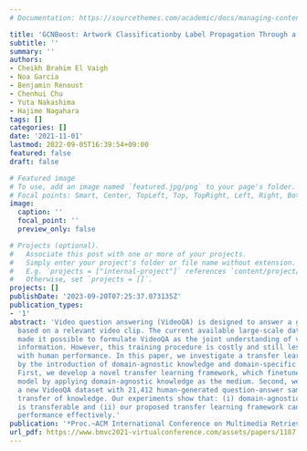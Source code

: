 ```yaml
---
# Documentation: https://sourcethemes.com/academic/docs/managing-content/

title: 'GCNBoost: Artwork Classificationby Label Propagation Through a Knowledge Graph'
subtitle: ''
summary: ''
authors:
- Cheikh Brahim El Vaigh
- Noa Garcia
- Benjamin Renoust
- Chenhui Chu
- Yuta Nakashima
- Hajime Nagahara
tags: []
categories: []
date: '2021-11-01'
lastmod: 2022-09-05T16:39:54+09:00
featured: false
draft: false

# Featured image
# To use, add an image named `featured.jpg/png` to your page's folder.
# Focal points: Smart, Center, TopLeft, Top, TopRight, Left, Right, BottomLeft, Bottom, BottomRight.
image:
  caption: ''
  focal_point: ''
  preview_only: false

# Projects (optional).
#   Associate this post with one or more of your projects.
#   Simply enter your project's folder or file name without extension.
#   E.g. `projects = ["internal-project"]` references `content/project/deep-learning/index.md`.
#   Otherwise, set `projects = []`.
projects: []
publishDate: '2023-09-20T07:25:37.073135Z'
publication_types:
- '1'
abstract: 'Video question answering (VideoQA) is designed to answer a given question
  based on a relevant video clip. The current available large-scale datasets have
  made it possible to formulate VideoQA as the joint understanding of visual and language
  information. However, this training procedure is costly and still less competent
  with human performance. In this paper, we investigate a transfer learning method
  by the introduction of domain-agnostic knowledge and domain-specific knowledge.
  First, we develop a novel transfer learning framework, which finetunes the pre-trained
  model by applying domain-agnostic knowledge as the medium. Second, we construct
  a new VideoQA dataset with 21,412 human-generated question-answer samples for comparable
  transfer of knowledge. Our experiments show that: (i) domain-agnostic knowledge
  is transferable and (ii) our proposed transfer learning framework can boost VideoQA
  performance effectively.'
publication: '*Proc.~ACM International Conference on Multimedia Retrieval (ICMR)*'
url_pdf: https://www.bmvc2021-virtualconference.com/assets/papers/1187.pdf
---
```


